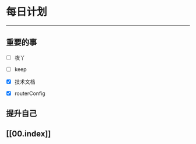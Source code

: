 
# 每日计划
---
## 重要的事

- [ ]    夜丫
- [ ]   keep
- [x]  技术文档
- [x] routerConfig



## 提升自己

  



## [[00.index]]










